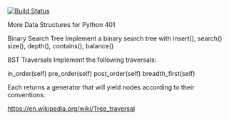 
[![Build Status](https://travis-ci.org/kurtrm/data_structs.svg?branch=bst)](https://travis-ci.org/kurtrm/data_structs)

More Data Structures for Python 401


Binary Search Tree
Implement a binary search tree with insert(), search()
size(), depth(), contains(), balance()

BST Traversals
Implement the following traversals:

in_order(self)
pre_order(self)
post_order(self)
breadth_first(self)

Each returns a generator that will yield nodes according to their conventions:

https://en.wikipedia.org/wiki/Tree_traversal
